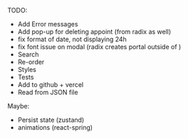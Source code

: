 TODO: 
 
 - Add Error messages 
 - Add pop-up for deleting appoint (from radix as well)
 - fix format of date, not displaying 24h 
 - fix font issue on modal (radix creates portal outside of )
 - Search 
 - Re-order
 - Styles
 - Tests
 - Add to github + vercel
 - Read from JSON file

Maybe: 
 - Persist state (zustand)
 - animations (react-spring)